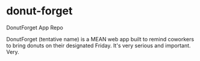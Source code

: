 # donut-forget
DonutForget App Repo

DonutForget (tentative name) is a MEAN web app built to remind coworkers to bring donuts on their designated Friday. It's very serious and important. Very.
